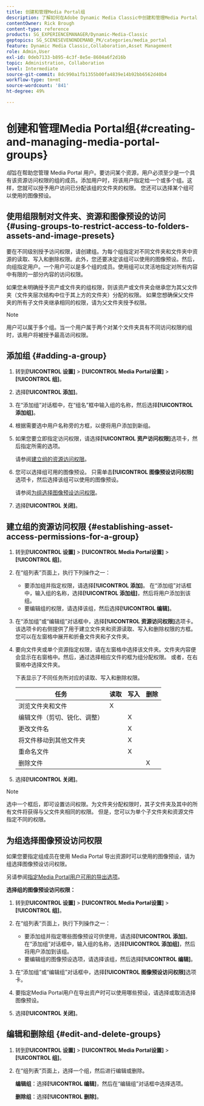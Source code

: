 ```yaml
---
title: 创建和管理Media Portal组
description: 了解如何在Adobe Dynamic Media Classic中创建和管理Media Portal组。
contentOwner: Rick Brough
content-type: reference
products: SG_EXPERIENCEMANAGER/Dynamic-Media-Classic
geptopics: SG_SCENESEVENONDEMAND_PK/categories/media_portal
feature: Dynamic Media Classic,Collaboration,Asset Management
role: Admin,User
exl-id: 0deb7133-b895-4c3f-8e5e-8604a6f2d16b
topic: Administration, Collaboration
level: Intermediate
source-git-commit: 8dc990a1fb1355b00fa4839e14b92bb6562d40b4
workflow-type: tm+mt
source-wordcount: '841'
ht-degree: 49%

---
```


# 创建和管理Media Portal组{#creating-and-managing-media-portal-groups}

*组*&#x200B;旨在帮助您管理 Media Portal 用户。要访问某个资源，用户必须至少是一个具有该资源访问权限的组的成员。添加用户时，将该用户指定给一个或多个组。这样，您就可以授予用户访问已分配该组的文件夹的权限。 您还可以选择某个组可以使用的图像预设。

## 使用组限制对文件夹、资源和图像预设的访问 {#using-groups-to-restrict-access-to-folders-assets-and-image-presets}

要在不同级别授予访问权限，请创建组。为每个组指定对不同文件夹和文件夹中资源的读取、写入和删除权限。此外，您还要决定该组可以使用的图像预设。然后，向组指定用户。一个用户可以是多个组的成员。使用组可以灵活地指定对所有内容中有限的一部分内容的访问权限。

如果您未明确授予资产或文件夹的组权限，则该资产或文件夹会继承您为其父文件夹（文件夹层次结构中位于其上方的文件夹）分配的权限。 如果您想确保父文件夹的所有子文件夹继承相同的权限，请为父文件夹授予权限。

>[!NOTE]
>
>用户可以属于多个组。当一个用户属于两个对某个文件夹具有不同访问权限的组时，该用户将被授予最高访问权限。

## 添加组 {#adding-a-group}

1. 转到&#x200B;**[!UICONTROL 设置]** > **[!UICONTROL Media Portal设置]** > **[!UICONTROL 组]**。
1. 选择&#x200B;**[!UICONTROL 添加]**。
1. 在“添加组”对话框中，在“组名”框中输入组的名称，然后选择&#x200B;**[!UICONTROL 添加组]**。
1. 根据需要选中用户名称旁的方框，以便将用户添加到新组。
1. 如果您要立即指定访问权限，请选择&#x200B;**[!UICONTROL 资产访问权限]**&#x200B;选项卡，然后指定所需的选项。

   请参阅[建立组的资源访问权限](creating-media-portal-groups.md#establishing_asset_access_permissions_for_a_group)。

1. 您可以选择组可用的图像预设。 只需单击&#x200B;**[!UICONTROL 图像预设访问权限]**&#x200B;选项卡，然后选择该组可以使用的图像预设。

   请参阅[为组选择图像预设访问权限](creating-media-portal-groups.md#choosing_image_preset_access_permissions_for_a_group)。

1. 选择&#x200B;**[!UICONTROL 关闭]**。

## 建立组的资源访问权限 {#establishing-asset-access-permissions-for-a-group}

1. 转到&#x200B;**[!UICONTROL 设置]** > **[!UICONTROL Media Portal设置]** > **[!UICONTROL 组]**。
1. 在“组列表”页面上，执行下列操作之一：

   * 要添加组并指定权限，请选择&#x200B;**[!UICONTROL 添加]**。 在“添加组”对话框中，输入组的名称，选择&#x200B;**[!UICONTROL 添加组]**，然后将用户添加到该组。
   * 要编辑组的权限，请选择该组，然后选择&#x200B;**[!UICONTROL 编辑]**。

1. 在“添加组”或“编辑组”对话框中，选择&#x200B;**[!UICONTROL 资源访问权限]**&#x200B;选项卡。 该选项卡的右侧提供了用于建立文件夹和资源读取、写入和删除权限的方框。您可以在左窗格中展开和折叠文件夹和子文件夹。
1. 要向文件夹或单个资源指定权限，请在左窗格中选择该文件夹。文件夹内容便会显示在右窗格中。然后，通过选择相应文件的框为组分配权限。 或者，在右窗格中选择文件夹。

   下表显示了不同任务所对应的读取、写入和删除权限。

   | 任务 | 读取 | 写入 | 删除 |
   | --- | --- | --- | --- |
   | 浏览文件夹和文件 | X | | |
   | 编辑文件（剪切、锐化、调整） | | X | |
   | 更改文件名 | | X | |
   | 将文件移动到其他文件夹 | | X | |
   | 重命名文件 | | X | |
   | 删除文件 | | | X |

1. 选择&#x200B;**[!UICONTROL 关闭]**。

>[!NOTE]
>
>选中一个框后，即可设置访问权限。为文件夹分配权限时，其子文件夹及其中的所有文件将获得与父文件夹相同的权限。 但是，您可以为单个子文件夹和资源文件指定不同的权限。

## 为组选择图像预设访问权限

如果您要指定组成员在使用 Media Portal 导出资源时可以使用的图像预设，请为组选择图像预设访问权限。

另请参阅[指定Media Portal用户可用的导出选项](specifying-export-options-available-media.md#specifying_export_options_available_to_media_portal_users)。

**选择组的图像预设访问权限：**

1. 转到&#x200B;**[!UICONTROL 设置]** > **[!UICONTROL Media Portal设置]** > **[!UICONTROL 组]**。
1. 在“组列表”页面上，执行下列操作之一：

   * 要添加组并指定哪些图像预设可供使用，请选择&#x200B;**[!UICONTROL 添加]**。 在“添加组”对话框中，输入组的名称，选择&#x200B;**[!UICONTROL 添加组]**，然后将用户添加到该组。
   * 要编辑组的图像预设选项，请选择该组，然后选择&#x200B;**[!UICONTROL 编辑]**。

1. 在“添加组”或“编辑组”对话框中，选择&#x200B;**[!UICONTROL 图像预设访问权限]**&#x200B;选项卡。
1. 要指定Media Portal用户在导出资产时可以使用哪些预设，请选择或取消选择图像预设。
1. 选择&#x200B;**[!UICONTROL 关闭]**。

## 编辑和删除组 {#edit-and-delete-groups}

1. 转到&#x200B;**[!UICONTROL 设置]** > **[!UICONTROL Media Portal设置]** > **[!UICONTROL 组]**。
1. 在“组列表”页面上，选择一个组，然后进行编辑或删除。

   **编辑组**：选择&#x200B;**[!UICONTROL 编辑]**，然后在“编辑组”对话框中选择选项。

   **删除组**：选择&#x200B;**[!UICONTROL 删除]**。
